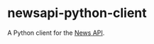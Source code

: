 # newsapi-python-client
A Python client for the [News API]([https://link-url-here.org](https://newsapi.org/)).
